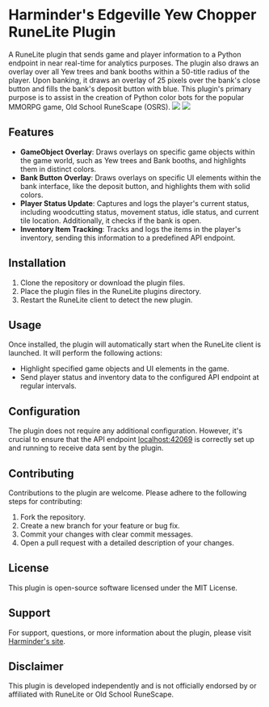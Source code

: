 
# Harminder's Edgeville Yew Chopper RuneLite Plugin

A RuneLite plugin that sends game and player information to a Python endpoint in near real-time for analytics purposes. The plugin also draws an overlay over all Yew trees and bank booths within a 50-title radius of the player. Upon banking, it draws an overlay of 25 pixels over the bank's close button and fills the bank's deposit button with blue. This plugin's primary purpose is to assist in the creation of Python color bots for the popular MMORPG game, Old School RuneScape (OSRS).
<img src="https://i.imgur.com/8MZB8I8.png">
<img src="https://i.imgur.com/gEheZg7.png">
## Features

- **GameObject Overlay**: Draws overlays on specific game objects within the game world, such as Yew trees and Bank booths, and highlights them in distinct colors.
- **Bank Button Overlay**: Draws overlays on specific UI elements within the bank interface, like the deposit button, and highlights them with solid colors.
- **Player Status Update**: Captures and logs the player's current status, including woodcutting status, movement status, idle status, and current tile location. Additionally, it checks if the bank is open.
- **Inventory Item Tracking**: Tracks and logs the items in the player's inventory, sending this information to a predefined API endpoint.

## Installation

1. Clone the repository or download the plugin files.
2. Place the plugin files in the RuneLite plugins directory.
3. Restart the RuneLite client to detect the new plugin.

## Usage

Once installed, the plugin will automatically start when the RuneLite client is launched. It will perform the following actions:

- Highlight specified game objects and UI elements in the game.
- Send player status and inventory data to the configured API endpoint at regular intervals.

## Configuration

The plugin does not require any additional configuration. However, it's crucial to ensure that the API endpoint [localhost:42069](http://localhost:42069) is correctly set up and running to receive data sent by the plugin.

## Contributing

Contributions to the plugin are welcome. Please adhere to the following steps for contributing:

1. Fork the repository.
2. Create a new branch for your feature or bug fix.
3. Commit your changes with clear commit messages.
4. Open a pull request with a detailed description of your changes.

## License

This plugin is open-source software licensed under the MIT License.

## Support

For support, questions, or more information about the plugin, please visit [Harminder's site](https://harminder.dev).

## Disclaimer

This plugin is developed independently and is not officially endorsed by or affiliated with RuneLite or Old School RuneScape.

